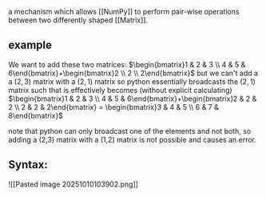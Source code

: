 a mechanism which allows [[NumPy]] to perform pair-wise operations between two differently shaped [[Matrix]].
## example
We want to add these two matrices:
$\begin{bmatrix}1 & 2 & 3 \\ 4 & 5 & 6\end{bmatrix}+\begin{bmatrix}2 \\ 2 \\ 2\end{bmatrix}$ 
but we can't add a a $(2,3)$ matrix with a $(2,1)$ matrix
so python essentially broadcasts the $(2,1)$ matrix such that is effectively becomes (without explicit calculating) 
$\begin{bmatrix}1 & 2 & 3 \\ 4 & 5 & 6\end{bmatrix}+\begin{bmatrix}2 & 2 & 2 \\ 2 & 2 & 2\end{bmatrix} = \begin{bmatrix}3 & 4 & 5 \\ 6 & 7 & 8\end{bmatrix}$ 

note that python can only broadcast one of the elements and not both, so adding a (2,3) matrix with a (1,2) matrix is not possible and causes an error.
## Syntax:
![[Pasted image 20251010103902.png]]



